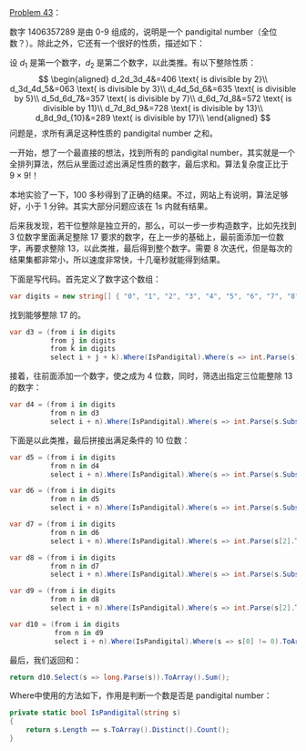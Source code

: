 [Problem 43](https://projecteuler.net/problem=43 "Problem 43 - Project Euler")：

数字 1406357289 是由 0-9 组成的，说明是一个 pandigital number（全位数？）。除此之外，它还有一个很好的性质，描述如下：

设 $d_1$ 是第一个数字，$d_2$ 是第二个数字，以此类推。有以下整除性质：
$$
\begin{aligned}
d_2d_3d_4&=406 \text{ is divisible by 2}\\
d_3d_4d_5&=063 \text{ is divisible by 3}\\
d_4d_5d_6&=635 \text{ is divisible by 5}\\
d_5d_6d_7&=357 \text{ is divisible by 7}\\
d_6d_7d_8&=572 \text{ is divisible by 11}\\
d_7d_8d_9&=728 \text{ is divisible by 13}\\
d_8d_9d_{10}&=289 \text{ is divisible by 17}\\
\end{aligned}
$$
问题是，求所有满足这种性质的 pandigital number 之和。

一开始，想了一个最直接的想法，找到所有的 pandigital number，其实就是一个全排列算法，然后从里面过滤出满足性质的数字，最后求和。算法复杂度正比于 $9 \times 9!$！

本地实验了一下，100 多秒得到了正确的结果。不过，网站上有说明，算法足够好，小于 1 分钟。其实大部分问题应该在 1s 内就有结果。

后来我发现，若干位整除是独立开的，那么，可以一步一步构造数字，比如先找到 3 位数字里面满足整除 17 要求的数字，在上一步的基础上，最前面添加一位数字，再要求整除 13，以此类推，最后得到整个数字。需要 8 次迭代，但是每次的结果集都非常小，所以速度非常快，十几毫秒就能得到结果。

下面是写代码。首先定义了数字这个数组：
``` csharp
var digits = new string[] { "0", "1", "2", "3", "4", "5", "6", "7", "8", "9" };
```
找到能够整除 17 的。
``` csharp
var d3 = (from i in digits
          from j in digits
          from k in digits
          select i + j + k).Where(IsPandigital).Where(s => int.Parse(s) % 17 == 0).ToArray();
```
接着，往前面添加一个数字，使之成为 4 位数，同时，筛选出指定三位能整除 13 的数字：
``` csharp
var d4 = (from i in digits
          from n in d3
          select i + n).Where(IsPandigital).Where(s => int.Parse(s.Substring(0, 3)) % 13 == 0).ToArray();
```
下面是以此类推，最后拼接出满足条件的 10 位数：
``` csharp
var d5 = (from i in digits
          from n in d4
          select i + n).Where(IsPandigital).Where(s => int.Parse(s.Substring(0, 3)) % 11 == 0).ToArray();

var d6 = (from i in digits
          from n in d5
          select i + n).Where(IsPandigital).Where(s => int.Parse(s.Substring(0, 3)) % 7 == 0).ToArray();

var d7 = (from i in digits
          from n in d6
          select i + n).Where(IsPandigital).Where(s => int.Parse(s[2].ToString()) % 5 == 0).ToArray();

var d8 = (from i in digits
          from n in d7
          select i + n).Where(IsPandigital).Where(s => int.Parse(s.Substring(0, 3)) % 3 == 0).ToArray();

var d9 = (from i in digits
          from n in d8
          select i + n).Where(IsPandigital).Where(s => int.Parse(s[2].ToString()) % 2 == 0).ToArray();

var d10 = (from i in digits
           from n in d9
           select i + n).Where(IsPandigital).Where(s => s[0] != 0).ToArray();
```
最后，我们返回和：
``` csharp
return d10.Select(s => long.Parse(s)).ToArray().Sum();
```

Where中使用的方法如下，作用是判断一个数是否是 pandigital number：
``` csharp
private static bool IsPandigital(string s)
{
    return s.Length == s.ToArray().Distinct().Count();
}
```
